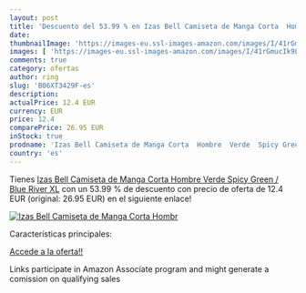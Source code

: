 ```yaml
---
layout: post
title: 'Descuento del 53.99 % en Izas Bell Camiseta de Manga Corta  Hombr'
date: 
thumbnailImage: 'https://images-eu.ssl-images-amazon.com/images/I/41rGmucIk9L._SL200_.jpg'
images: [ 'https://images-eu.ssl-images-amazon.com/images/I/41rGmucIk9L._SL200_.jpg' ]
comments: true
category: ofertas
author: ring
slug: 'B06XT3429F-es'
description:
actualPrice: 12.4 EUR
currency: EUR
price: 12.4
comparePrice: 26.95 EUR
inStock: true
prodname: 'Izas Bell Camiseta de Manga Corta  Hombre  Verde  Spicy Green / Blue River   XL'
country: 'es'
---
```


Tienes [Izas Bell Camiseta de Manga Corta  Hombre  Verde  Spicy Green / Blue River   XL](https://www.amazon.es/dp/B06XT3429F/?tag=tolees-21) con un 53.99 % de descuento con precio de oferta de 12.4 EUR (original: 26.95 EUR) en el siguiente enlace!

[![Izas Bell Camiseta de Manga Corta  Hombr](https://images-eu.ssl-images-amazon.com/images/I/41rGmucIk9L._SL200_.jpg)](https://www.amazon.es/dp/B06XT3429F/?tag=tolees-21)

Características principales:


[Accede a la oferta!!](https://www.amazon.es/dp/B06XT3429F/?tag=tolees-21)

Links participate in Amazon Associate program and might generate a comission on qualifying sales


